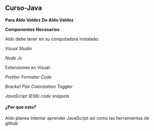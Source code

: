 ﻿## Curso-Java #
 **Para Aldo Valdez**
**De Aldo Valdez**

**Componentes Necesarios**

Aldo debe tener en su computadora instalado:

*Visual Studio*

*Node Js*

Extensiones en Visual:

*Prettier Formater Code*

*Bracket Pair Colorization Toggler*

*JavaScript (ES6) code snippets*

#### ¿Por que esto?

Aldo planea intentar aprender JavaScript asi como las herramientas de github

